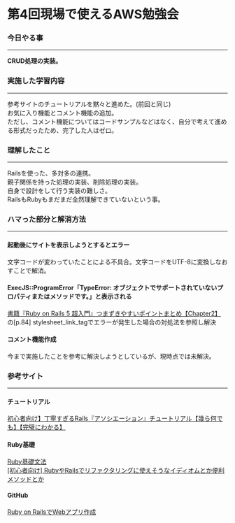 # 第4回現場で使えるAWS勉強会

### 今日やる事
****
**CRUD処理の実装。**

### 実施した学習内容
****
参考サイトのチュートリアルを黙々と進めた。(前回と同じ)  
お気に入り機能とコメント機能の追加。  
ただし、コメント機能についてはコードサンプルなどはなく、自分で考えて進める形式だったため、完了した人はゼロ。

### 理解したこと
****
Railsを使った、多対多の連携。  
親子関係を持った処理の実装、削除処理の実装。  
自身で設計をして行う実装の難しさ。  
RailsもRubyもまだまだ全然理解できていないという事。

### ハマった部分と解消方法
****
#### 起動後にサイトを表示しようとするとエラー
文字コードが変わっていたことによる不具合。文字コードをUTF-8に変換しなおすことで解消。

#### ExecJS::ProgramError「TypeError: オブジェクトでサポートされていないプロパティまたはメソッドです。」と表示される
[書籍『Ruby on Rails 5 超入門』つまずきやすいポイントまとめ【Chapter2】](https://qiita.com/laineek/items/121a9a20d5eb26fb56f4)  
の[p.84] stylesheet_link_tagでエラーが発生した場合の対処法を参照し解決

#### コメント機能作成
今まで実施したことを参考に解決しようとしているが、現時点では未解決。  

### 参考サイト
****
#### チュートリアル
[初心者向け】丁寧すぎるRails『アソシエーション』チュートリアル【幾ら何でも】【完璧にわかる】](https://qiita.com/kazukimatsumoto/items/14bdff681ec5ddac26d1)  

#### Ruby基礎
[Ruby基礎文法](https://qiita.com/Fendo181/items/eb2cb17f32d99aa01f59)  
[[初心者向け] RubyやRailsでリファクタリングに使えそうなイディオムとか便利メソッドとか](https://qiita.com/jnchito/items/dedb3b889ab226933ccf)

#### GitHub
[Ruby on RailsでWebアプリ作成](https://github.com/koujienami/TimeLine)